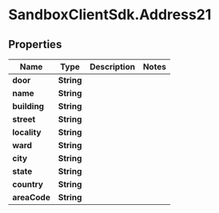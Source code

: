 # SandboxClientSdk.Address21

## Properties
Name | Type | Description | Notes
------------ | ------------- | ------------- | -------------
**door** | **String** |  | 
**name** | **String** |  | 
**building** | **String** |  | 
**street** | **String** |  | 
**locality** | **String** |  | 
**ward** | **String** |  | 
**city** | **String** |  | 
**state** | **String** |  | 
**country** | **String** |  | 
**areaCode** | **String** |  | 
